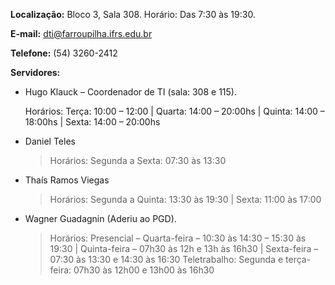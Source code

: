 **Localização:** Bloco 3, Sala 308. Horário: Das 7:30 às 19:30.

**E-mail:** dti@farroupilha.ifrs.edu.br

**Telefone:** (54) 3260-2412

**Servidores:**
- Hugo Klauck – Coordenador de TI (sala: 308 e 115).

  Horários: Terça: 10:00 – 12:00 | Quarta: 14:00 – 20:00hs | Quinta: 14:00 – 18:00hs | Sexta: 14:00 – 20:00hs

  
- Daniel Teles

  >Horários: Segunda a Sexta: 07:30 às 13:30
  
  
- Thaís Ramos Viegas

  >Horários: Segunda a Quinta: 13:30 às 19:30 | Sexta: 11:00 às 17:00
- Wagner Guadagnin (Aderiu ao PGD).

  >Horários: Presencial – Quarta-feira – 10:30 às 14:30 – 15:30 às 19:30 | Quinta-feira – 07h30 às 12h e 13h às 16h30 | Sexta-feira – 07:30 às 13:30 e 14:30 às 16:30
  >Teletrabalho: Segunda e terça-feira: 07h30 às 12h00 e 13h00 às 16h30
